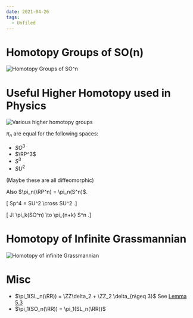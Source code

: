 ```yaml
---
date: 2021-04-26
tags: 
  - Unfiled
---
```


# Homotopy Groups of SO(n)

![Homotopy Groups of $SO^n$](figures/2-22ReadingNotes-591bd%201.png)

# Useful Higher Homotopy used in Physics

![Various higher homotopy groups](figures/2-22ReadingNotes-0ea10%201.png)

$\pi_n$ are equal for the following spaces:

- $SO^3$
- $\RP^3$
- $S^3$
- $SU^2$

 (Maybe these are all diffeomorphic)

Also $\pi_n(\RP^n) = \pi_n(S^n)$.

\[
Sp^4 = SU^2 \cross SU^2
.\]

\[
J: \pi_k(SO^n) \to \pi_{n+k} S^n
.\]


# Homotopy of Infinite Grassmannian

![Homotopy of infinite Grassmannian](figures/2-22ReadingNotes-f759d%201.png)

# Misc
- $\pi_1(SL_n(\RR)) = \ZZ\delta_2 + \ZZ_2 \delta_{n\geq 3}$
  See [Lemma 5.3](http://www.math.rice.edu/~andyp/notes/HomotopySpheresLowDimTop.pdf)
- $\pi_1(SO_n(\RR)) = \pi_1(SL_n(\RR))$